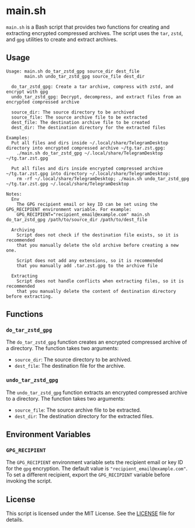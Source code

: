 # main.sh

`main.sh` is a Bash script that provides two functions for creating and extracting encrypted compressed archives. The script uses the `tar`, `zstd`, and `gpg` utilities to create and extract archives.

## Usage

```
Usage: main.sh do_tar_zstd_gpg source_dir dest_file
       main.sh undo_tar_zstd_gpg source_file dest_dir

  do_tar_zstd_gpg: Create a tar archive, compress with zstd, and encrypt with gpg
  undo_tar_zstd_gpg: Decrypt, decompress, and extract files from an encrypted compressed archive

  source_dir: The source directory to be archived
  source_file: The source archive file to be extracted
  dest_file: The destination archive file to be created
  dest_dir: The destination directory for the extracted files

Examples:
  Put all files and dirs inside ~/.local/share/TelegramDesktop directory into encrypted compressed archive ~/tg.tar.zst.gpg:
    ./main.sh do_tar_zstd_gpg ~/.local/share/TelegramDesktop ~/tg.tar.zst.gpg

  Put all files and dirs inside encrypted compressed archive ~/tg.tar.zst.gpg into directory ~/.local/share/TelegramDesktop:
    rm -rf ~/.local/share/TelegramDesktop; ./main.sh undo_tar_zstd_gpg ~/tg.tar.zst.gpg ~/.local/share/TelegramDesktop

Notes:
  Env
    The GPG recipient email or key ID can be set using the GPG_RECIPIENT environment variable. For example:
    GPG_RECIPIENT="recipient_email@example.com" main.sh do_tar_zstd_gpg /path/to/source_dir /path/to/dest_file

  Archiving
    Script does not check if the destination file exists, so it is recommended
    that you manually delete the old archive before creating a new one.

    Script does not add any extensions, so it is recommended
    that you manually add .tar.zst.gpg to the archive file

  Extracting
    Script does not handle conflicts when extracting files, so it is recommended
    that you manually delete the content of destination directory before extracting.
```

## Functions

### `do_tar_zstd_gpg`

The `do_tar_zstd_gpg` function creates an encrypted compressed archive of a directory. The function takes two arguments:

- `source_dir`: The source directory to be archived.
- `dest_file`: The destination file for the archive.

### `undo_tar_zstd_gpg`

The `undo_tar_zstd_gpg` function extracts an encrypted compressed archive to a directory. The function takes two arguments:

- `source_file`: The source archive file to be extracted.
- `dest_dir`: The destination directory for the extracted files.

## Environment Variables

### `GPG_RECIPIENT`

The `GPG_RECIPIENT` environment variable sets the recipient email or key ID for the `gpg` encryption. The default value is `"recipient_email@example.com"`. To set a different recipient, export the `GPG_RECIPIENT` variable before invoking the script.

## License

This script is licensed under the MIT License. See the [LICENSE](LICENSE) file for details.
